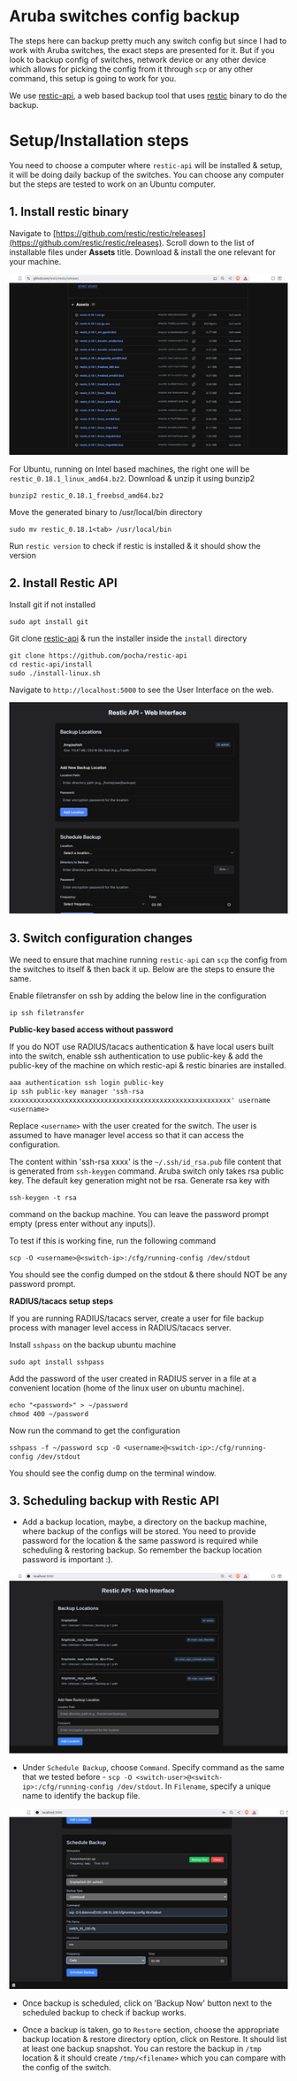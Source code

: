 # Aruba switches config backup

The steps here can backup pretty much any switch config but since I had to work with Aruba switches, the exact steps are presented for it. But if you look to backup config of switches, network device or any other device which allows for picking the config from it through `scp` or any other command, this setup is going to work for you. 

We use [restic-api](https://github.com/pocha/restic-api), a web based backup tool that uses [restic](https://github.com/restic/restic) binary to do the backup.

# Setup/Installation steps

You need to choose a computer where `restic-api` will be installed & setup, it will be doing daily backup of the switches. You can choose any computer but the steps are tested to work on an Ubuntu computer. 


## 1. Install restic binary

Navigate to [https://github.com/restic/restic/releases](https://github.com/restic/restic/releases). Scroll down to the list of installable files under **Assets** title. Download & install the one relevant for your machine. 

![Restic Binaries List](screenshots/restic-binaries-list.png)

For Ubuntu, running on Intel based machines, the right one will be `restic_0.18.1_linux_amd64.bz2`. Download & unzip it using bunzip2

```
bunzip2 restic_0.18.1_freebsd_amd64.bz2
```

Move the generated binary to /usr/local/bin directory

```
sudo mv restic_0.18.1<tab> /usr/local/bin
```

Run `restic version` to check if restic is installed & it should show the version

## 2. Install Restic API 

Install git if not installed 

```
sudo apt install git
```

Git clone [restic-api](https://github.com/pocha/restic-api) & run the installer inside the `install` directory

```
git clone https://github.com/pocha/restic-api
cd restic-api/install
sudo ./install-linux.sh 
```

Navigate to `http://localhost:5000` to see the User Interface on the web. 

![restic api image](https://github.com/pocha/restic-api/raw/master/img/restic-screenshot.png)


## 3. Switch configuration changes

We need to ensure that machine running `restic-api` can `scp` the config from the switches to itself & then back it up. Below are the steps to ensure the same. 

Enable filetransfer on ssh by adding the below line in the configuration 

```
ip ssh filetransfer
```

**Public-key based access without password**

If you do NOT use RADIUS/tacacs authentication & have local users built into the switch, enable ssh authentication to use public-key & add the public-key of the machine on which restic-api & restic binaries are installed. 


```
aaa authentication ssh login public-key
ip ssh public-key manager 'ssh-rsa xxxxxxxxxxxxxxxxxxxxxxxxxxxxxxxxxxxxxxxxxxxxxxxxxxxxxxxx' username <username> 
```

Replace `<username>` with the user created for the switch. The user is assumed to have manager level access so that it can access the configuration. 

The content within 'ssh-rsa xxxx' is the `~/.ssh/id_rsa.pub` file content that is generated from `ssh-keygen` command. Aruba switch only takes rsa public key. The default key generation might not be rsa. Generate rsa key with 

```
ssh-keygen -t rsa
```

command on the backup machine. You can leave the password prompt empty (press enter without any inputs|).

To test if this is working fine, run the following command 

```
scp -O <username>@<switch-ip>:/cfg/running-config /dev/stdout
```
You should see the config dumped on the stdout & there should NOT be any password prompt. 


**RADIUS/tacacs setup steps**

If you are running RADIUS/tacacs server, create a user for file backup process with manager level access in RADIUS/tacacs server.

Install `sshpass` on the backup ubuntu machine

```
sudo apt install sshpass
```

Add the password of the user created in RADIUS server in a file at a convenient location (home of the linux user on ubuntu machine).

```
echo "<password>" > ~/password
chmod 400 ~/password
```

Now run the command to get the configuration

```
sshpass -f ~/password scp -O <username>@<switch-ip>:/cfg/running-config /dev/stdout
```

You should see the config dump on the terminal window. 

## 3. Scheduling backup with Restic API 

- Add a backup location, maybe, a directory on the backup machine, where backup of the configs will be stored. You need to provide password for the location & the same password is required while scheduling & restoring backup. So remember the backup location password is important :). 

![Add Backup](screenshots/add-backup-1.png)

- Under `Schedule Backup`, choose `Command`. Specify command as the same that we tested before - `scp -O <switch-user>@<switch-ip>:/cfg/running-config /dev/stdout`. In `Filename`, specify a unique name to identify the backup file. 

![Schedule Backup](screenshots/schedule-backup.png)

- Once backup is scheduled, click on 'Backup Now' button next to the scheduled backup to check if backup works.
 
- Once a backup is taken, go to `Restore` section, choose the appropriate backup location & restore directory option, click on Restore. It should list at least one backup snapshot. You can restore the backup in `/tmp` location & it should create `/tmp/<filename>` which you can compare with the config of the switch.

 
